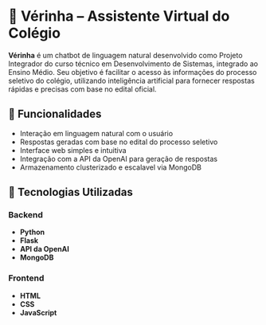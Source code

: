 # 🤖 Vérinha – Assistente Virtual do Colégio

**Vérinha** é um chatbot de linguagem natural desenvolvido como Projeto Integrador do curso técnico em Desenvolvimento de Sistemas, integrado ao Ensino Médio. Seu objetivo é facilitar o acesso às informações do processo seletivo do colégio, utilizando inteligência artificial para fornecer respostas rápidas e precisas com base no edital oficial.

## 🚀 Funcionalidades

- Interação em linguagem natural com o usuário  
- Respostas geradas com base no edital do processo seletivo  
- Interface web simples e intuitiva  
- Integração com a API da OpenAI para geração de respostas  
- Armazenamento clusterizado e escalavel via MongoDB  

## 🧠 Tecnologias Utilizadas

### Backend
- **Python**  
- **Flask**  
- **API da OpenAI**  
- **MongoDB**

### Frontend
- **HTML**  
- **CSS**  
- **JavaScript**

